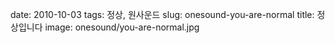 ﻿date: 2010-10-03
tags: 정상, 원사운드
slug: onesound-you-are-normal
title: 정상입니다
image: onesound/you-are-normal.jpg
